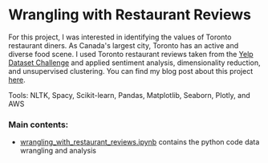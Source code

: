# Wrangling with Restaurant Reviews

For this project, I was interested in identifying the values of Toronto restaurant diners. As Canada's largest city, Toronto has an active and diverse food scene. I used Toronto restaurant reviews taken from the [Yelp Dataset Challenge](https://www.yelp.com/dataset/challenge) and applied sentiment analysis, dimensionality reduction, and unsupervised clustering. You can find my blog post about this project [here](https://ailchau.github.io/restaurant_reviews/).

Tools: NLTK, Spacy, Scikit-learn, Pandas, Matplotlib, Seaborn, Plotly, and AWS

### Main contents:
- [wrangling_with_restaurant_reviews.ipynb](wrangling_with_restaurant_reviews.ipynb) contains the python code data wrangling and analysis
